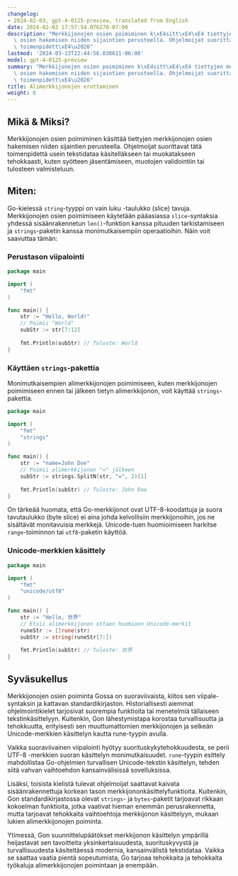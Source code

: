 ```yaml
---
changelog:
- 2024-02-03, gpt-4-0125-preview, translated from English
date: 2024-02-03 17:57:54.076270-07:00
description: "Merkkijonojen osien poimiminen k\xE4sitt\xE4\xE4 tiettyjen merkkijonojen\
  \ osien hakemisen niiden sijaintien perusteella. Ohjelmoijat suorittavat t\xE4t\xE4\
  \ toimenpidett\xE4\u2026"
lastmod: '2024-03-13T22:44:56.038611-06:00'
model: gpt-4-0125-preview
summary: "Merkkijonojen osien poimiminen k\xE4sitt\xE4\xE4 tiettyjen merkkijonojen\
  \ osien hakemisen niiden sijaintien perusteella. Ohjelmoijat suorittavat t\xE4t\xE4\
  \ toimenpidett\xE4\u2026"
title: Alimerkkijonojen erottaminen
weight: 6
---
```


## Mikä & Miksi?

Merkkijonojen osien poimiminen käsittää tiettyjen merkkijonojen osien hakemisen niiden sijaintien perusteella. Ohjelmoijat suorittavat tätä toimenpidettä usein tekstidataa käsitelläkseen tai muokatakseen tehokkaasti, kuten syötteen jäsentämiseen, muotojen validointiin tai tulosteen valmisteluun.

## Miten:

Go-kielessä `string`-tyyppi on vain luku -taulukko (slice) tavuja. Merkkijonojen osien poimimiseen käytetään pääasiassa `slice`-syntaksia yhdessä sisäänrakennetun `len()`-funktion kanssa pituuden tarkistamiseen ja `strings`-paketin kanssa monimutkaisempiin operaatioihin. Näin voit saavuttaa tämän:

### Perustason viipalointi

```go
package main

import (
    "fmt"
)

func main() {
    str := "Hello, World!"
    // Poimii "World"
    subStr := str[7:12]
    
    fmt.Println(subStr) // Tuloste: World
}
```

### Käyttäen `strings`-pakettia

Monimutkaisempien alimerkkijonojen poimimiseen, kuten merkkijonojen poimimiseen ennen tai jälkeen tietyn alimerkkijonon, voit käyttää `strings`-pakettia.

```go
package main

import (
    "fmt"
    "strings"
)

func main() {
    str := "name=John Doe"
    // Poimii alimerkkijonon "=" jälkeen
    subStr := strings.SplitN(str, "=", 2)[1]
    
    fmt.Println(subStr) // Tuloste: John Doe
}
```

On tärkeää huomata, että Go-merkkijonot ovat UTF-8-koodattuja ja suora tavutaulukko (byte slice) ei aina johda kelvollisiin merkkijonoihin, jos ne sisältävät monitavuisia merkkejä. Unicode-tuen huomioimiseen harkitse `range`-toiminnon tai `utf8`-paketin käyttöä.

### Unicode-merkkien käsittely

```go
package main

import (
    "fmt"
    "unicode/utf8"
)

func main() {
    str := "Hello, 世界"
    // Etsii alimerkkijonon ottaen huomioon Unicode-merkit
    runeStr := []rune(str)
    subStr := string(runeStr[7:])
    
    fmt.Println(subStr) // Tuloste: 世界
}
```

## Syväsukellus

Merkkijonojen osien poiminta Gossa on suoraviivaista, kiitos sen viipale-syntaksin ja kattavan standardikirjaston. Historiallisesti aiemmat ohjelmointikielet tarjosivat suorempia funktioita tai menetelmiä tällaiseen tekstinkäsittelyyn. Kuitenkin, Gon lähestymistapa korostaa turvallisuutta ja tehokkuutta, erityisesti sen muuttumattomien merkkijonojen ja selkeän Unicode-merkkien käsittelyn kautta rune-tyypin avulla.

Vaikka suoraviivainen viipalointi hyötyy suorituskykytehokkuudesta, se perii UTF-8 -merkkien suoran käsittelyn monimutkaisuudet. `rune`-tyypin esittely mahdollistaa Go-ohjelmien turvallisen Unicode-tekstin käsittelyn, tehden siitä vahvan vaihtoehdon kansainvälisissä sovelluksissa.

Lisäksi, toisista kielistä tulevat ohjelmoijat saattavat kaivata sisäänrakennettuja korkean tason merkkijononkäsittelyfunktioita. Kuitenkin, Gon standardikirjastossa olevat `strings`- ja `bytes`-paketit tarjoavat rikkaan kokoelman funktioita, jotka vaativat hieman enemmän perusrakennetta, mutta tarjoavat tehokkaita vaihtoehtoja merkkijonon käsittelyyn, mukaan lukien alimerkkijonojen poiminta.

Ytimessä, Gon suunnittelupäätökset merkkijonon käsittelyn ympärillä heijastavat sen tavoitteita yksinkertaisuudesta, suorituskyvystä ja turvallisuudesta käsiteltäessä modernia, kansainvälistä tekstidataa. Vaikka se saattaa vaatia pientä sopeutumista, Go tarjoaa tehokkaita ja tehokkaita työkaluja alimerkkijonojen poimintaan ja enempään.
